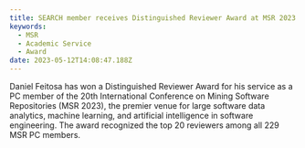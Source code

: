 ```yaml
---
title: SEARCH member receives Distinguished Reviewer Award at MSR 2023
keywords:
  - MSR
  - Academic Service
  - Award
date: 2023-05-12T14:08:47.188Z
---
```

Daniel Feitosa has won a Distinguished Reviewer Award for his service as a PC member of the 20th International Conference on Mining Software Repositories (MSR 2023), the premier venue for large software data analytics, machine learning, and artificial intelligence in software engineering. The award recognized the top 20 reviewers among all 229 MSR PC members.